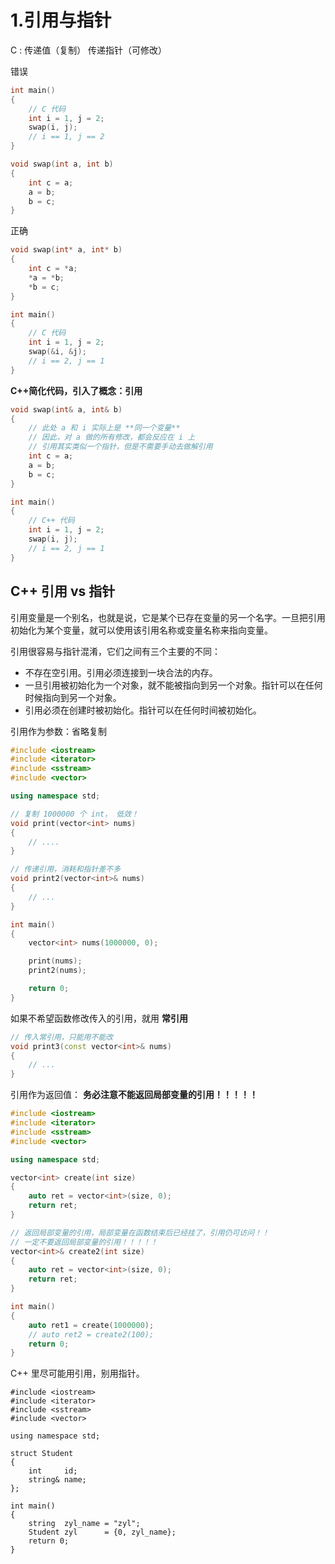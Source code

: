# 1.引用与指针

C : 传递值（复制） 传递指针（可修改）

错误

```cpp
int main()
{
    // C 代码
    int i = 1, j = 2;
    swap(i, j);
    // i == 1, j == 2
}

void swap(int a, int b)
{
    int c = a;
    a = b;
    b = c;
}
```

正确

```cpp
void swap(int* a, int* b)
{
    int c = *a;
    *a = *b;
    *b = c;
}

int main()
{
    // C 代码
    int i = 1, j = 2;
    swap(&i, &j);
    // i == 2, j == 1
}
```

**C++简化代码，引入了概念：引用**

```cpp
void swap(int& a, int& b)
{
    // 此处 a 和 i 实际上是 **同一个变量**
    // 因此，对 a 做的所有修改，都会反应在 i 上
    // 引用其实类似一个指针，但是不需要手动去做解引用
    int c = a;
    a = b;
    b = c;
}

int main()
{
    // C++ 代码
    int i = 1, j = 2;
    swap(i, j);
    // i == 2, j == 1
}
```

## C++ 引用 vs 指针

引用变量是一个别名，也就是说，它是某个已存在变量的另一个名字。一旦把引用初始化为某个变量，就可以使用该引用名称或变量名称来指向变量。

引用很容易与指针混淆，它们之间有三个主要的不同：

- 不存在空引用。引用必须连接到一块合法的内存。
- 一旦引用被初始化为一个对象，就不能被指向到另一个对象。指针可以在任何时候指向到另一个对象。
- 引用必须在创建时被初始化。指针可以在任何时间被初始化。

引用作为参数：省略复制

```cpp
#include <iostream>
#include <iterator>
#include <sstream>
#include <vector>

using namespace std;

// 复制 1000000 个 int， 低效！
void print(vector<int> nums)
{
    // ....
}

// 传递引用，消耗和指针差不多
void print2(vector<int>& nums)
{
    // ...
}

int main()
{
    vector<int> nums(1000000, 0);

    print(nums);
    print2(nums);

    return 0;
}
```

如果不希望函数修改传入的引用，就用 **常引用**

```cpp
// 传入常引用，只能用不能改
void print3(const vector<int>& nums)
{
    // ...
}
```

引用作为返回值： **务必注意不能返回局部变量的引用！！！！！**

```cpp
#include <iostream>
#include <iterator>
#include <sstream>
#include <vector>

using namespace std;

vector<int> create(int size)
{
    auto ret = vector<int>(size, 0);
    return ret;
}

// 返回局部变量的引用，局部变量在函数结束后已经挂了，引用仍可访问！！
// 一定不要返回局部变量的引用！！！！！
vector<int>& create2(int size)
{
    auto ret = vector<int>(size, 0);
    return ret;
}

int main()
{
    auto ret1 = create(1000000);
    // auto ret2 = create2(100);
    return 0;
}
```

C++ 里尽可能用引用，别用指针。

```
#include <iostream>
#include <iterator>
#include <sstream>
#include <vector>

using namespace std;

struct Student
{
    int     id;
    string& name;
};

int main()
{
    string  zyl_name = "zyl";
    Student zyl      = {0, zyl_name};
    return 0;
}
```
